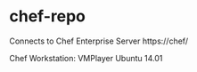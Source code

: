 # chef-repo
Connects to Chef Enterprise Server https://chef/

Chef Workstation: VMPlayer Ubuntu 14.01

